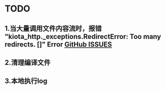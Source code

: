 # TODO

## 1.当大量调用文件内容流时，报错 "kiota_http._exceptions.RedirectError: Too many redirects. []" Error [GitHub ISSUES](https://github.com/microsoftgraph/msgraph-sdk-python/issues/504)

## 2.清理编译文件

## 3.本地执行log
